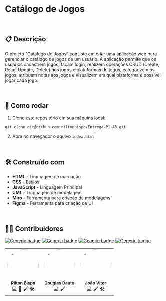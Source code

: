 # Catálogo de Jogos

&nbsp;
&nbsp;
## 📋 Descrição

O projeto "Catálogo de Jogos" consiste em criar uma aplicação web para gerenciar o catálogo de jogos de um usuário. A aplicação permite que os usuários cadastrem jogos, façam login, realizem operações CRUD (Create, Read, Update, Delete) nos jogos e plataformas de jogos, categorizem os jogos, atribuam notas aos jogos e visualizem em qual plataforma é possível jogar cada jogo.

&nbsp;
&nbsp;
## 🔧 Como rodar 

1. Clone este repositório em sua máquina local:

```
git clone git@github.com:riltonbispo/Entrega-P1-A3.git
```

2. Abra no navegador o aquivo `index.html`

&nbsp;
&nbsp;
## 🛠️ Construído com

* **HTML** - Linguagem de marcação
* **CSS** - Estilos
* **JavaScript** - Linguagem Principal
* **UML** - Linguagem de modelagem
* **Miro** - Ferramenta para criação de modelagens
* **Figma** - Ferramenta para criação de UI

&nbsp;
&nbsp;
## 👨‍💻 Contribuidores
[![Generic badge](https://img.shields.io/badge/💻-Código-14140F.svg)]()
[![Generic badge](https://img.shields.io/badge/📖-Documentação-14140F.svg)]()
[![Generic badge](https://img.shields.io/badge/🖌-Design-14140F.svg)]()
[![Generic badge](https://img.shields.io/badge/🛠-Modelagem-14140F.svg)]()

    
<table>
  <tr>
    <td align="center"><img style="border-radius: 50%;" src="https://avatars.githubusercontent.com/u/98268946?v=4" width="100px;" alt=""/><br /><sub><a href="https://github.com/riltonbispo"><b>Rilton Bispo</b></a></sub><br />💻 📖 🖌 🛠</td>
    <td align="center"><img style="border-radius: 50%;" src="https://avatars.githubusercontent.com/u/94196042?v=4" width="100px;" alt=""/><br /><sub><a href="https://github.com/Douglas-Dauto"><b>Douglas Dauto</b></a></sub><br />💻 🖌</td>
    <td align="center"><img style="border-radius: 50%;" src="https://avatars.githubusercontent.com/u/117868567?v=4" width="100px;" alt=""/><br /><sub><a href="https://github.com/VittorLK"><b>João Vitor</b></a></sub><br />💻 🖌 🛠</td>
  </tr>
</table>

